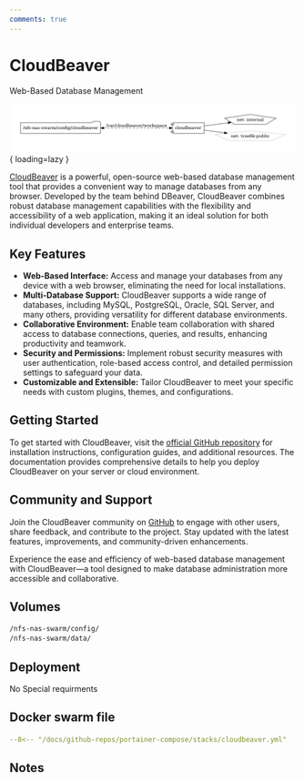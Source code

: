 ```yaml
---
comments: true
---
```


# CloudBeaver

Web-Based Database Management

![cloudbeaver diagram](../assets/diagrams/cloudbeaver.png){ loading=lazy }

[CloudBeaver](https://github.com/dbeaver/cloudbeaver) is a powerful, open-source web-based database management tool that provides a convenient way to manage databases from any browser. Developed by the team behind DBeaver, CloudBeaver combines robust database management capabilities with the flexibility and accessibility of a web application, making it an ideal solution for both individual developers and enterprise teams.

## Key Features

- **Web-Based Interface:** Access and manage your databases from any device with a web browser, eliminating the need for local installations.
- **Multi-Database Support:** CloudBeaver supports a wide range of databases, including MySQL, PostgreSQL, Oracle, SQL Server, and many others, providing versatility for different database environments.
- **Collaborative Environment:** Enable team collaboration with shared access to database connections, queries, and results, enhancing productivity and teamwork.
- **Security and Permissions:** Implement robust security measures with user authentication, role-based access control, and detailed permission settings to safeguard your data.
- **Customizable and Extensible:** Tailor CloudBeaver to meet your specific needs with custom plugins, themes, and configurations.

## Getting Started

To get started with CloudBeaver, visit the [official GitHub repository](https://github.com/dbeaver/cloudbeaver) for installation instructions, configuration guides, and additional resources. The documentation provides comprehensive details to help you deploy CloudBeaver on your server or cloud environment.

## Community and Support

Join the CloudBeaver community on [GitHub](https://github.com/dbeaver/cloudbeaver) to engage with other users, share feedback, and contribute to the project. Stay updated with the latest features, improvements, and community-driven enhancements.

Experience the ease and efficiency of web-based database management with CloudBeaver—a tool designed to make database administration more accessible and collaborative.


## Volumes

```bash
/nfs-nas-swarm/config/
/nfs-nas-swarm/data/
```

## Deployment
No Special requirments

## Docker swarm file
``` yaml linenums="1" 
--8<-- "/docs/github-repos/portainer-compose/stacks/cloudbeaver.yml"
```

## Notes

